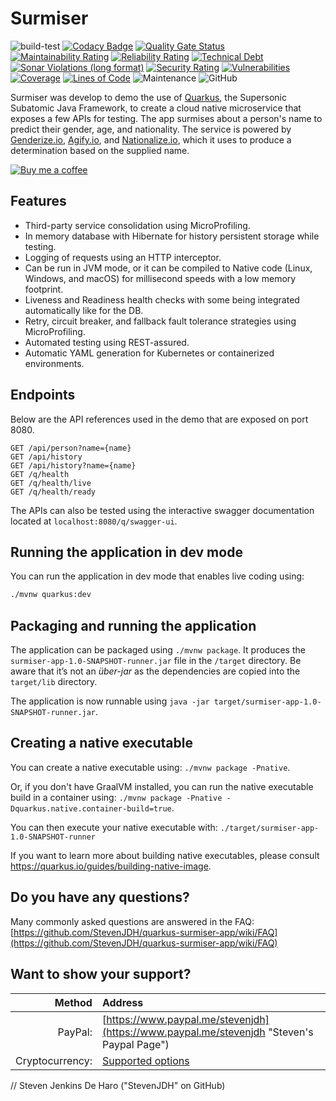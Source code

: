 # Surmiser

![build-test](https://github.com/StevenJDH/quarkus-surmiser-app/workflows/build/badge.svg)
[![Codacy Badge](https://app.codacy.com/project/badge/Grade/dd8f9d7560294b428992187dd09dfdcf)](https://www.codacy.com/gh/StevenJDH/quarkus-surmiser-app/dashboard?utm_source=github.com&amp;utm_medium=referral&amp;utm_content=StevenJDH/quarkus-surmiser-app&amp;utm_campaign=Badge_Grade)
[![Quality Gate Status](https://sonarcloud.io/api/project_badges/measure?project=StevenJDH_quarkus-surmiser-app&metric=alert_status)](https://sonarcloud.io/dashboard?id=StevenJDH_quarkus-surmiser-app)
[![Maintainability Rating](https://sonarcloud.io/api/project_badges/measure?project=StevenJDH_quarkus-surmiser-app&metric=sqale_rating)](https://sonarcloud.io/dashboard?id=StevenJDH_quarkus-surmiser-app)
[![Reliability Rating](https://sonarcloud.io/api/project_badges/measure?project=StevenJDH_quarkus-surmiser-app&metric=reliability_rating)](https://sonarcloud.io/dashboard?id=StevenJDH_quarkus-surmiser-app)
[![Technical Debt](https://sonarcloud.io/api/project_badges/measure?project=StevenJDH_quarkus-surmiser-app&metric=sqale_index)](https://sonarcloud.io/dashboard?id=StevenJDH_quarkus-surmiser-app)
[![Sonar Violations (long format)](https://img.shields.io/sonar/violations/StevenJDH_quarkus-surmiser-app?format=long&server=https%3A%2F%2Fsonarcloud.io)](https://sonarcloud.io/dashboard?id=StevenJDH_quarkus-surmiser-app)
[![Security Rating](https://sonarcloud.io/api/project_badges/measure?project=StevenJDH_quarkus-surmiser-app&metric=security_rating)](https://sonarcloud.io/dashboard?id=StevenJDH_quarkus-surmiser-app)
[![Vulnerabilities](https://sonarcloud.io/api/project_badges/measure?project=StevenJDH_quarkus-surmiser-app&metric=vulnerabilities)](https://sonarcloud.io/dashboard?id=StevenJDH_quarkus-surmiser-app)
[![Coverage](https://sonarcloud.io/api/project_badges/measure?project=StevenJDH_quarkus-surmiser-app&metric=coverage)](https://sonarcloud.io/dashboard?id=StevenJDH_quarkus-surmiser-app)
[![Lines of Code](https://sonarcloud.io/api/project_badges/measure?project=StevenJDH_quarkus-surmiser-app&metric=ncloc)](https://sonarcloud.io/dashboard?id=StevenJDH_quarkus-surmiser-app)
![Maintenance](https://img.shields.io/maintenance/yes/2024)
![GitHub](https://img.shields.io/github/license/StevenJDH/quarkus-surmiser-app)

Surmiser was develop to demo the use of [Quarkus](https://quarkus.io), the Supersonic Subatomic Java Framework, to create a cloud native microservice that exposes a few APIs for testing. The app surmises about a person's name to predict their gender, age, and nationality. The service is powered by [Genderize.io](https://genderize.io), [Agify.io](https://agify.io), and [Nationalize.io](https://nationalize.io), which it uses to produce a determination based on the supplied name.

[![Buy me a coffee](https://img.shields.io/static/v1?label=Buy%20me%20a&message=coffee&color=important&style=flat&logo=buy-me-a-coffee&logoColor=white)](https://www.buymeacoffee.com/stevenjdh)

## Features
* Third-party service consolidation using MicroProfiling.
* In memory database with Hibernate for history persistent storage while testing.
* Logging of requests using an HTTP interceptor.
* Can be run in JVM mode, or it can be compiled to Native code (Linux, Windows, and macOS) for millisecond speeds with a low memory footprint.
* Liveness and Readiness health checks with some being integrated automatically like for the DB.
* Retry, circuit breaker, and fallback fault tolerance strategies using MicroProfiling.
* Automated testing using REST-assured.
* Automatic YAML generation for Kubernetes or containerized environments.

## Endpoints
Below are the API references used in the demo that are exposed on port 8080.

    GET /api/person?name={name}
    GET /api/history
    GET /api/history?name={name}
    GET /q/health
    GET /q/health/live
    GET /q/health/ready

The APIs can also be tested using the interactive swagger documentation located at `localhost:8080/q/swagger-ui`.

## Running the application in dev mode
You can run the application in dev mode that enables live coding using:
```bash
./mvnw quarkus:dev
```

## Packaging and running the application
The application can be packaged using `./mvnw package`.
It produces the `surmiser-app-1.0-SNAPSHOT-runner.jar` file in the `/target` directory.
Be aware that it’s not an _über-jar_ as the dependencies are copied into the `target/lib` directory.

The application is now runnable using `java -jar target/surmiser-app-1.0-SNAPSHOT-runner.jar`.

## Creating a native executable
You can create a native executable using: `./mvnw package -Pnative`.

Or, if you don't have GraalVM installed, you can run the native executable build in a container using: `./mvnw package -Pnative -Dquarkus.native.container-build=true`.

You can then execute your native executable with: `./target/surmiser-app-1.0-SNAPSHOT-runner`

If you want to learn more about building native executables, please consult https://quarkus.io/guides/building-native-image.

## Do you have any questions?
Many commonly asked questions are answered in the FAQ:
[https://github.com/StevenJDH/quarkus-surmiser-app/wiki/FAQ](https://github.com/StevenJDH/quarkus-surmiser-app/wiki/FAQ)

## Want to show your support?

|Method          | Address                                                                                   |
|---------------:|:------------------------------------------------------------------------------------------|
|PayPal:         | [https://www.paypal.me/stevenjdh](https://www.paypal.me/stevenjdh "Steven's Paypal Page") |
|Cryptocurrency: | [Supported options](https://github.com/StevenJDH/StevenJDH/wiki/Donate-Cryptocurrency)    |


// Steven Jenkins De Haro ("StevenJDH" on GitHub)

